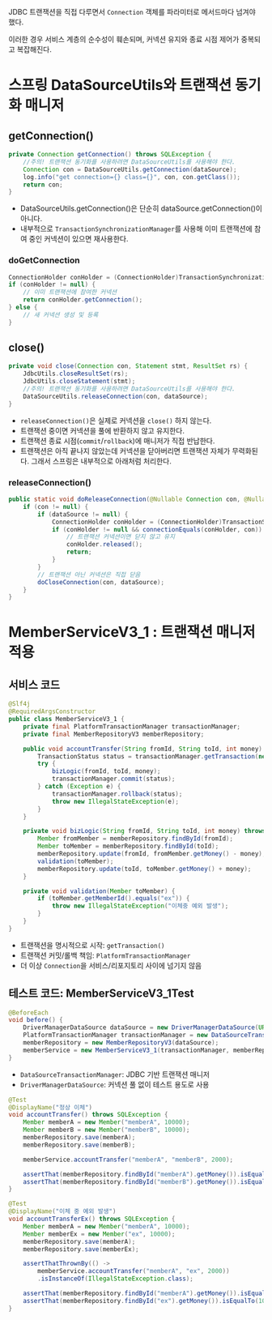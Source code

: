 JDBC 트랜잭션을 직접 다루면서 `Connection` 객체를 파라미터로 메서드마다 넘겨야 했다.

이러한 경우 서비스 계층의 순수성이 훼손되며, 커넥션 유지와 종료 시점 제어가 중복되고 복잡해진다.

# 스프링 DataSourceUtils와 트랜잭션 동기화 매니저

## getConnection()

```java
private Connection getConnection() throws SQLException {
	//주의! 트랜잭션 동기화를 사용하려면 DataSourceUtils를 사용해야 한다.
	Connection con = DataSourceUtils.getConnection(dataSource);
	log.info("get connection={} class={}", con, con.getClass());
	return con;
}
```

- DataSourceUtils.getConnection()은 단순히 dataSource.getConnection()이 아니다.
- 내부적으로 `TransactionSynchronizationManager`를 사용해 이미 트랜잭션에 참여 중인 커넥션이 있으면 재사용한다.

### doGetConnection

```java
ConnectionHolder conHolder = (ConnectionHolder)TransactionSynchronizationManager.getResource(dataSource);
if (conHolder != null) {
	// 이미 트랜잭션에 참여한 커넥션
	return conHolder.getConnection();
} else {
	// 새 커넥션 생성 및 등록
}
```

## close()

```java
private void close(Connection con, Statement stmt, ResultSet rs) {
	JdbcUtils.closeResultSet(rs);
	JdbcUtils.closeStatement(stmt);
	//주의! 트랜잭션 동기화를 사용하려면 DataSourceUtils를 사용해야 한다.
	DataSourceUtils.releaseConnection(con, dataSource);
}
```

- `releaseConnection()`은 실제로 커넥션을 `close()` 하지 않는다.
- 트랜잭션 중이면 커넥션을 풀에 반환하지 않고 유지한다.
- 트랜잭션 종료 시점(`commit`/`rollback`)에 매니저가 직접 반납한다.
- 트랜잭션은 아직 끝나지 않았는데 커넥션을 닫아버리면 트랜잭션 자체가 무력화된다. 그래서 스프링은 내부적으로 아래처럼 처리한다.

### releaseConnection()

```java
public static void doReleaseConnection(@Nullable Connection con, @Nullable DataSource dataSource) throws SQLException {
	if (con != null) {
		if (dataSource != null) {
			ConnectionHolder conHolder = (ConnectionHolder)TransactionSynchronizationManager.getResource(dataSource);
			if (conHolder != null && connectionEquals(conHolder, con)) {
				// 트랜잭션 커넥션이면 닫지 않고 유지
				conHolder.released();
				return;
			}
		}
		// 트랜잭션 아닌 커넥션은 직접 닫음
		doCloseConnection(con, dataSource);
	}
}
```

# MemberServiceV3_1 : 트랜잭션 매니저 적용

## 서비스 코드

```java
@Slf4j
@RequiredArgsConstructor
public class MemberServiceV3_1 {
	private final PlatformTransactionManager transactionManager;
	private final MemberRepositoryV3 memberRepository;

	public void accountTransfer(String fromId, String toId, int money) throws SQLException {
		TransactionStatus status = transactionManager.getTransaction(new DefaultTransactionDefinition());
		try {
			bizLogic(fromId, toId, money);
			transactionManager.commit(status);
		} catch (Exception e) {
			transactionManager.rollback(status);
			throw new IllegalStateException(e);
		}
	}

	private void bizLogic(String fromId, String toId, int money) throws SQLException {
		Member fromMember = memberRepository.findById(fromId);
		Member toMember = memberRepository.findById(toId);
		memberRepository.update(fromId, fromMember.getMoney() - money);
		validation(toMember);
		memberRepository.update(toId, toMember.getMoney() + money);
	}

	private void validation(Member toMember) {
		if (toMember.getMemberId().equals("ex")) {
			throw new IllegalStateException("이체중 예외 발생");
		}
	}
}
```

- 트랜잭션을 명시적으로 시작: `getTransaction()`
- 트랜잭션 커밋/롤백 책임: `PlatformTransactionManager`
- 더 이상 `Connection`을 서비스/리포지토리 사이에 넘기지 않음

## 테스트 코드: MemberServiceV3_1Test

```java
@BeforeEach
void before() {
	DriverManagerDataSource dataSource = new DriverManagerDataSource(URL, USERNAME, PASSWORD);
	PlatformTransactionManager transactionManager = new DataSourceTransactionManager(dataSource);
	memberRepository = new MemberRepositoryV3(dataSource);
	memberService = new MemberServiceV3_1(transactionManager, memberRepository);
}

```

- `DataSourceTransactionManager`: JDBC 기반 트랜잭션 매니저
- `DriverManagerDataSource`: 커넥션 풀 없이 테스트 용도로 사용

```java
@Test
@DisplayName("정상 이체")
void accountTransfer() throws SQLException {
	Member memberA = new Member("memberA", 10000);
	Member memberB = new Member("memberB", 10000);
	memberRepository.save(memberA);
	memberRepository.save(memberB);

	memberService.accountTransfer("memberA", "memberB", 2000);

	assertThat(memberRepository.findById("memberA").getMoney()).isEqualTo(8000);
	assertThat(memberRepository.findById("memberB").getMoney()).isEqualTo(12000);
}

@Test
@DisplayName("이체 중 예외 발생")
void accountTransferEx() throws SQLException {
	Member memberA = new Member("memberA", 10000);
	Member memberEx = new Member("ex", 10000);
	memberRepository.save(memberA);
	memberRepository.save(memberEx);

	assertThatThrownBy(() ->
		memberService.accountTransfer("memberA", "ex", 2000))
		.isInstanceOf(IllegalStateException.class);

	assertThat(memberRepository.findById("memberA").getMoney()).isEqualTo(10000);
	assertThat(memberRepository.findById("ex").getMoney()).isEqualTo(10000);
}
```
